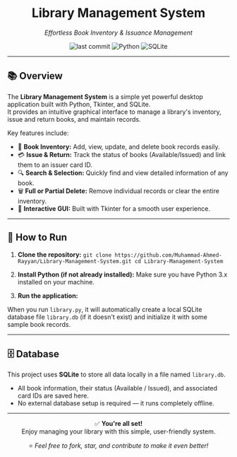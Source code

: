<div align="center">

# Library Management System

*Effortless Book Inventory & Issuance Management*

![last commit](https://img.shields.io/github/last-commit/Muhammad-Ahmed-Rayyan/Library-Management-System)
![Python](https://img.shields.io/badge/Python-90%25-3776AB?logo=python&logoColor=white)
![SQLite](https://img.shields.io/badge/SQLite-10%25-003B57?logo=sqlite&logoColor=white)

</div>

---

## 📚 Overview

The **Library Management System** is a simple yet powerful desktop application built with Python, Tkinter, and SQLite.  
It provides an intuitive graphical interface to manage a library's inventory, issue and return books, and maintain records.

Key features include:

- 📖 **Book Inventory:** Add, view, update, and delete book records easily.
- 💳 **Issue & Return:** Track the status of books (Available/Issued) and link them to an issuer card ID.
- 🔍 **Search & Selection:** Quickly find and view detailed information of any book.
- 🗑️ **Full or Partial Delete:** Remove individual records or clear the entire inventory.
- 🎨 **Interactive GUI:** Built with Tkinter for a smooth user experience.

---

## 🚀 How to Run

1. **Clone the repository:**
`git clone https://github.com/Muhammad-Ahmed-Rayyan/Library-Management-System.git
cd Library-Management-System`


2. **Install Python (if not already installed):**
Make sure you have Python 3.x installed on your machine.

3. **Run the application:**


When you run `library.py`, it will automatically create a local SQLite database file `library.db` (if it doesn't exist) and initialize it with some sample book records.

---

## 🗄️ Database

This project uses **SQLite** to store all data locally in a file named `library.db`.  
- All book information, their status (Available / Issued), and associated card IDs are saved here.
- No external database setup is required — it runs completely offline.

---

<div align="center">

✅ **You're all set!**  
Enjoy managing your library with this simple, user-friendly system.

⭐ *Feel free to fork, star, and contribute to make it even better!*

</div>
